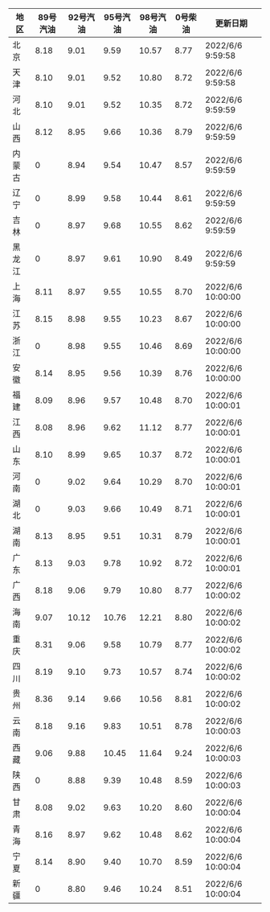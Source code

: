 | 地区 | 89号汽油 | 92号汽油 | 95号汽油 | 98号汽油 | 0号柴油 | 更新日期 |
| --- | --- | --- | --- | --- | --- | --- |
| 北京 | 8.18 | 9.01 | 9.59 | 10.57 | 8.77 | 2022/6/6 9:59:58 |
| 天津 | 8.10 | 9.01 | 9.52 | 10.80 | 8.72 | 2022/6/6 9:59:58 |
| 河北 | 8.10 | 9.01 | 9.52 | 10.35 | 8.72 | 2022/6/6 9:59:59 |
| 山西 | 8.12 | 8.95 | 9.66 | 10.36 | 8.79 | 2022/6/6 9:59:59 |
| 内蒙古 | 0 | 8.94 | 9.54 | 10.47 | 8.57 | 2022/6/6 9:59:59 |
| 辽宁 | 0 | 8.99 | 9.58 | 10.44 | 8.61 | 2022/6/6 9:59:59 |
| 吉林 | 0 | 8.97 | 9.68 | 10.55 | 8.62 | 2022/6/6 9:59:59 |
| 黑龙江 | 0 | 8.97 | 9.61 | 10.90 | 8.49 | 2022/6/6 9:59:59 |
| 上海 | 8.11 | 8.97 | 9.55 | 10.55 | 8.70 | 2022/6/6 10:00:00 |
| 江苏 | 8.15 | 8.98 | 9.55 | 10.23 | 8.67 | 2022/6/6 10:00:00 |
| 浙江 | 0 | 8.98 | 9.55 | 10.46 | 8.69 | 2022/6/6 10:00:00 |
| 安徽 | 8.14 | 8.95 | 9.56 | 10.39 | 8.76 | 2022/6/6 10:00:00 |
| 福建 | 8.09 | 8.96 | 9.57 | 10.48 | 8.70 | 2022/6/6 10:00:01 |
| 江西 | 8.08 | 8.96 | 9.62 | 11.12 | 8.77 | 2022/6/6 10:00:01 |
| 山东 | 8.10 | 8.99 | 9.65 | 10.37 | 8.72 | 2022/6/6 10:00:01 |
| 河南 | 0 | 9.02 | 9.64 | 10.29 | 8.70 | 2022/6/6 10:00:01 |
| 湖北 | 0 | 9.03 | 9.66 | 10.49 | 8.71 | 2022/6/6 10:00:01 |
| 湖南 | 8.13 | 8.95 | 9.51 | 10.31 | 8.79 | 2022/6/6 10:00:01 |
| 广东 | 8.13 | 9.03 | 9.78 | 10.92 | 8.72 | 2022/6/6 10:00:01 |
| 广西 | 8.18 | 9.06 | 9.79 | 10.80 | 8.77 | 2022/6/6 10:00:02 |
| 海南 | 9.07 | 10.12 | 10.76 | 12.21 | 8.80 | 2022/6/6 10:00:02 |
| 重庆 | 8.31 | 9.06 | 9.58 | 10.79 | 8.77 | 2022/6/6 10:00:02 |
| 四川 | 8.19 | 9.10 | 9.73 | 10.57 | 8.74 | 2022/6/6 10:00:02 |
| 贵州 | 8.36 | 9.14 | 9.66 | 10.56 | 8.81 | 2022/6/6 10:00:02 |
| 云南 | 8.18 | 9.16 | 9.83 | 10.51 | 8.78 | 2022/6/6 10:00:03 |
| 西藏 | 9.06 | 9.88 | 10.45 | 11.64 | 9.24 | 2022/6/6 10:00:03 |
| 陕西 | 0 | 8.88 | 9.39 | 10.48 | 8.59 | 2022/6/6 10:00:03 |
| 甘肃 | 8.08 | 9.02 | 9.63 | 10.20 | 8.60 | 2022/6/6 10:00:04 |
| 青海 | 8.16 | 8.97 | 9.62 | 10.48 | 8.62 | 2022/6/6 10:00:04 |
| 宁夏 | 8.14 | 8.90 | 9.40 | 10.70 | 8.59 | 2022/6/6 10:00:04 |
| 新疆 | 0 | 8.80 | 9.46 | 10.24 | 8.51 | 2022/6/6 10:00:04 |
